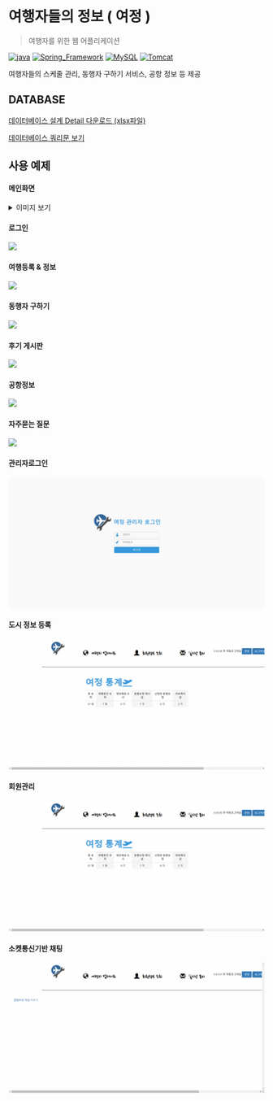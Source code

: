 # 여행자들의 정보 ( 여정 )

> 여행자를 위한 웹 어플리케이션

 [![java](https://img.shields.io/badge/JAVA-1.8-blue)](https://www.oracle.com/technetwork/java/index.html) [![Spring_Framework](https://img.shields.io/badge/Spring_Framework-4.3.11-blue)](https://spring.io/) [![MySQL](https://img.shields.io/badge/MySQL-8.0.15-blue)](https://www.mysql.com/) [![Tomcat](https://img.shields.io/badge/Tomcat-9.0-blue)](http://tomcat.apache.org/)

여행자들의 스케줄 관리, 동행자 구하기 서비스, 공항 정보 등 제공  
  
  
  
  
  
## DATABASE

[데이터베이스 설계 Detail 다운로드 (xlsx파일)](https://github.com/shsewonitw/yeojeong/raw/master/docs/yeojoeng_db.xlsx)

[데이터베이스 쿼리문 보기](https://github.com/shsewonitw/yeojeong/blob/master/docs/yeojeong_sql.sql)  





## 사용 예제

#### 메인화면
<details>
<summary>이미지 보기</summary>
<div markdown="1">

![](./pics/main.gif)

</div>
</details>



#### 로그인

![](./pics/login.gif)

#### 여행등록 & 정보

![](./pics/travel.gif)

#### 동행자 구하기

![](./pics/withme.gif)

#### 후기 게시판

![](./pics/review.gif)

#### 공항정보

![](./pics/airport.gif)

#### 자주묻는 질문

![](./pics/qna.gif)

#### 관리자로그인

![](./pics/adminLogin.gif)

#### 도시 정보 등록

![](./pics/cityregist.gif)

#### 회원관리

![](./pics/user.gif)

#### 소켓통신기반 채팅

![](./pics/chatting.gif)



